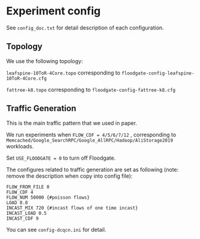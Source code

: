 # Experiment config

See `config_doc.txt` for detail description of each configuration. 

## Topology

We use the following topology:

`leafspine-10ToR-4Core.topo` corresponding to `floodgate-config-leafspine-10ToR-4Core.cfg`

`fattree-k8.topo` corresponding to `floodgate-config-fattree-k8.cfg`

## Traffic Generation

This is the main traffic pattern that we used in paper.

We run experiments when `FLOW_CDF = 4/5/6/7/12` , corresponding to `Memcached/Google_SearchRPC/Google_AllRPC/Hadoop/AliStorage2019` workloads.

Set `USE_FLOODGATE = 0` to turn off Floodgate.

The configures related to traffic generation are set as following (note: remove the description when copy into config file):

```
FLOW_FROM_FILE 0
FLOW_CDF 4
FLOW_NUM 50000 {#poisson flows}
LOAD 0.8
INCAST_MIX 720 {#incast flows of one time incast}
INCAST_LOAD 0.5
INCAST_CDF 9
```

You can see `config-dcqcn.ini` for detail.
